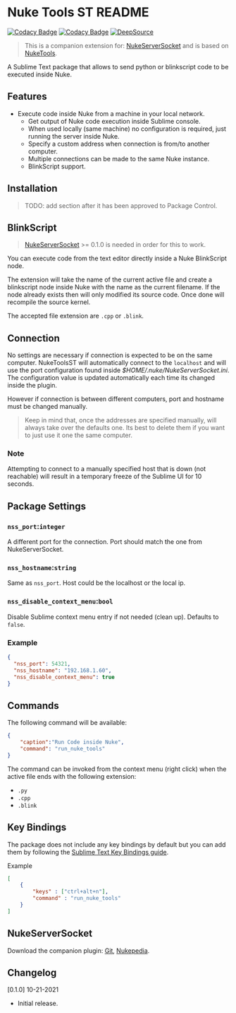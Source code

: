 # Nuke Tools ST README

[![Codacy Badge](https://app.codacy.com/project/badge/Grade/522af2c16ed84926b77f2e095cfa8b87)](https://www.codacy.com/gh/sisoe24/Nuke-Tools-ST/dashboard?utm_source=github.com&amp;utm_medium=referral&amp;utm_content=sisoe24/Nuke-Tools-ST&amp;utm_campaign=Badge_Grade)
[![Codacy Badge](https://app.codacy.com/project/badge/Coverage/522af2c16ed84926b77f2e095cfa8b87)](https://www.codacy.com/gh/sisoe24/Nuke-Tools-ST/dashboard?utm_source=github.com&utm_medium=referral&utm_content=sisoe24/Nuke-Tools-ST&utm_campaign=Badge_Coverage)
[![DeepSource](https://deepsource.io/gh/sisoe24/Nuke-Tools-ST.svg/?label=active+issues&show_trend=true&token=Yrd2y9gG7y8h53JsDwyjQdFZ)](https://deepsource.io/gh/sisoe24/Nuke-Tools-ST/?ref=repository-badge)

> This is a companion extension for: [NukeServerSocket](#nukeserversocket) and is based on [NukeTools](https://marketplace.visualstudio.com/items?itemName=virgilsisoe.nuke-tools).

A Sublime Text package that allows to send python or blinkscript code to be executed inside Nuke.

## Features

* Execute code inside Nuke from a machine in your local network.
  * Get output of Nuke code execution inside Sublime console.
  * When used locally (same machine) no configuration is required, just running the server inside Nuke.
  * Specify a custom address when connection is from/to another computer.
  * Multiple connections can be made to the same Nuke instance.
  * BlinkScript support.

## Installation

> TODO: add section after it has been approved to Package Control.

## BlinkScript

> [NukeServerSocket](#nukeserversocket) >= 0.1.0 is needed in order for this to work.

You can execute code from the text editor directly inside a Nuke BlinkScript node.

The extension will take the name of the current active file and create a blinkscript node inside Nuke with the name as the current filename. If the node already exists then will only modified its source code. Once done will recompile the source kernel.

The accepted file extension are `.cpp` or `.blink`.

## Connection

No settings are necessary if connection is expected to be on the same computer.
NukeToolsST will automatically connect to the `localhost` and will use the port
configuration found inside _$HOME/.nuke/NukeServerSocket.ini_. The configuration value is updated automatically each time its changed inside the plugin.

However if connection is between different computers, port and hostname must be changed manually.

> Keep in mind that, once the addresses are specified manually, will always take over the defaults one. Its best to delete them if you want to just use it one the same computer.

### Note

Attempting to connect to a manually specified host that is down (not reachable)
will result in a temporary freeze of the Sublime UI for 10 seconds.

## Package Settings

### `nss_port`:`integer`

A different port for the connection. Port should match the one from NukeServerSocket.

### `nss_hostname`:`string`

Same as `nss_port`. Host could be the localhost or the local ip.

### `nss_disable_context_menu`:`bool`

Disable Sublime context menu entry if not needed (clean up). Defaults to `false`.

### Example

```json
{
  "nss_port": 54321,
  "nss_hostname": "192.168.1.60",
  "nss_disable_context_menu": true
}
```

## Commands

The following command will be available:

```json
{
    "caption":"Run Code inside Nuke",
    "command": "run_nuke_tools" 
}
```

The command can be invoked from the context menu (right click) when the active file ends with the following extension:

* `.py`
* `.cpp`
* `.blink`

## Key Bindings

The package does not include any key bindings by default but you can add them by following the [Sublime Text Key Bindings guide](https://www.sublimetext.com/docs/key_bindings.html).

Example

```json
[
    {
        "keys" : ["ctrl+alt+n"],
        "command" : "run_nuke_tools"
    }
]
```

## NukeServerSocket

Download the companion plugin: [Git](https://github.com/sisoe24/NukeServerSocket/releases), [Nukepedia](http://www.nukepedia.com/python/misc/nukeserversocket).

## Changelog

[0.1.0] 10-21-2021

* Initial release.
